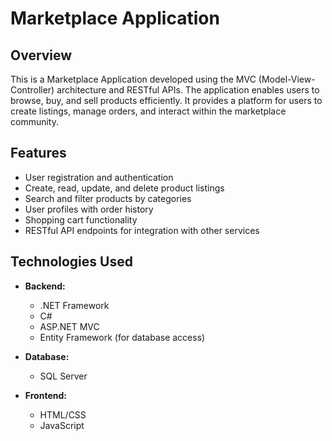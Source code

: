 # Marketplace Application

## Overview

This is a Marketplace Application developed using the MVC (Model-View-Controller) architecture and RESTful APIs. The application enables users to browse, buy, and sell products efficiently. It provides a platform for users to create listings, manage orders, and interact within the marketplace community.

## Features

- User registration and authentication
- Create, read, update, and delete product listings
- Search and filter products by categories
- User profiles with order history
- Shopping cart functionality
- RESTful API endpoints for integration with other services

## Technologies Used

- **Backend:** 
  - .NET Framework
  - C#
  - ASP.NET MVC
  - Entity Framework (for database access)

- **Database:** 
  - SQL Server

- **Frontend:** 
  - HTML/CSS
  - JavaScript
